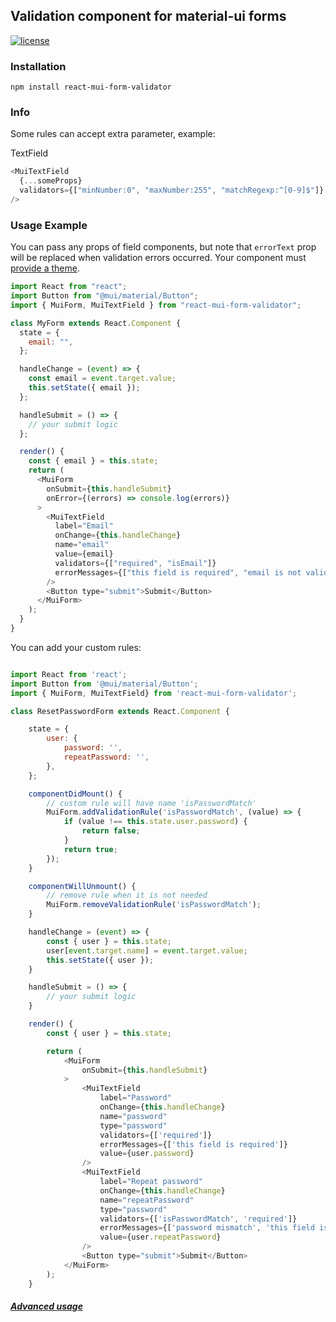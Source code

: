 ## Validation component for material-ui forms

[![license](https://img.shields.io/github/license/mashape/apistatus.svg)](https://opensource.org/licenses/MIT)

### Installation

```
npm install react-mui-form-validator

```

### Info

Some rules can accept extra parameter, example:

TextField
```javascript
<MuiTextField
  {...someProps}
  validators={["minNumber:0", "maxNumber:255", "matchRegexp:^[0-9]$"]}
/>
```

### Usage Example

You can pass any props of field components, but note that `errorText` prop will be replaced when validation errors occurred.
Your component must [provide a theme](http://www.material-ui.com/#/get-started/usage).

```javascript
import React from "react";
import Button from "@mui/material/Button";
import { MuiForm, MuiTextField } from "react-mui-form-validator";

class MyForm extends React.Component {
  state = {
    email: "",
  };

  handleChange = (event) => {
    const email = event.target.value;
    this.setState({ email });
  };

  handleSubmit = () => {
    // your submit logic
  };

  render() {
    const { email } = this.state;
    return (
      <MuiForm
        onSubmit={this.handleSubmit}
        onError={(errors) => console.log(errors)}
      >
        <MuiTextField
          label="Email"
          onChange={this.handleChange}
          name="email"
          value={email}
          validators={["required", "isEmail"]}
          errorMessages={["this field is required", "email is not valid"]}
        />
        <Button type="submit">Submit</Button>
      </MuiForm>
    );
  }
}
```

You can add your custom rules:

```javascript

import React from 'react';
import Button from '@mui/material/Button';
import { MuiForm, MuiTextField} from 'react-mui-form-validator';

class ResetPasswordForm extends React.Component {

    state = {
        user: {
            password: '',
            repeatPassword: '',
        },
    };

    componentDidMount() {
        // custom rule will have name 'isPasswordMatch'
        MuiForm.addValidationRule('isPasswordMatch', (value) => {
            if (value !== this.state.user.password) {
                return false;
            }
            return true;
        });
    }

    componentWillUnmount() {
        // remove rule when it is not needed
        MuiForm.removeValidationRule('isPasswordMatch');
    }

    handleChange = (event) => {
        const { user } = this.state;
        user[event.target.name] = event.target.value;
        this.setState({ user });
    }

    handleSubmit = () => {
        // your submit logic
    }

    render() {
        const { user } = this.state;

        return (
            <MuiForm
                onSubmit={this.handleSubmit}
            >
                <MuiTextField
                    label="Password"
                    onChange={this.handleChange}
                    name="password"
                    type="password"
                    validators={['required']}
                    errorMessages={['this field is required']}
                    value={user.password}
                />
                <MuiTextField
                    label="Repeat password"
                    onChange={this.handleChange}
                    name="repeatPassword"
                    type="password"
                    validators={['isPasswordMatch', 'required']}
                    errorMessages={['password mismatch', 'this field is required']}
                    value={user.repeatPassword}
                />
                <Button type="submit">Submit</Button>
            </MuiForm>
        );
    }

```

##### [Advanced usage](https://github.com/blencm/react-mui-form-validator/wiki)
